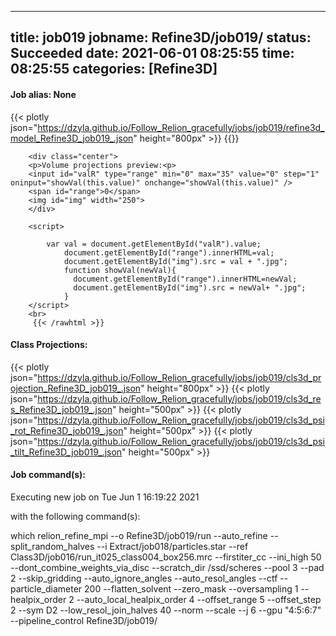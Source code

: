 
---
title: job019
jobname: Refine3D/job019/
status: Succeeded
date: 2021-06-01 08:25:55
time: 08:25:55
categories: [Refine3D]
---

#### Job alias: None

{{< plotly json="https://dzyla.github.io/Follow_Relion_gracefully/jobs/job019/refine3d_model_Refine3D_job019_.json" height="800px" >}}
{{<rawhtml >}} 

        <div class="center">
        <p>Volume projections preview:<p>
        <input id="valR" type="range" min="0" max="35" value="0" step="1" oninput="showVal(this.value)" onchange="showVal(this.value)" />
        <span id="range">0</span>
        <img id="img" width="250">
        </div>

        <script>

            var val = document.getElementById("valR").value;
                document.getElementById("range").innerHTML=val;
                document.getElementById("img").src = val + ".jpg";
                function showVal(newVal){
                  document.getElementById("range").innerHTML=newVal;
                  document.getElementById("img").src = newVal+ ".jpg";
                }
        </script>
        <br>
         {{< /rawhtml >}}
#### Class Projections:
{{< plotly json="https://dzyla.github.io/Follow_Relion_gracefully/jobs/job019/cls3d_projection_Refine3D_job019_.json" height="800px" >}}
{{< plotly json="https://dzyla.github.io/Follow_Relion_gracefully/jobs/job019/cls3d_res_Refine3D_job019_.json" height="500px" >}}
{{< plotly json="https://dzyla.github.io/Follow_Relion_gracefully/jobs/job019/cls3d_psi_rot_Refine3D_job019_.json" height="500px" >}}
{{< plotly json="https://dzyla.github.io/Follow_Relion_gracefully/jobs/job019/cls3d_psi_tilt_Refine3D_job019_.json" height="500px" >}}

#### Job command(s):


 
 Executing new job on Tue Jun  1 16:19:22 2021
 
 with the following command(s): 

which relion_refine_mpi --o Refine3D/job019/run --auto_refine --split_random_halves --i Extract/job018/particles.star --ref Class3D/job016/run_it025_class004_box256.mrc --firstiter_cc --ini_high 50 --dont_combine_weights_via_disc --scratch_dir /ssd/scheres --pool 3 --pad 2  --skip_gridding  --auto_ignore_angles --auto_resol_angles --ctf --particle_diameter 200 --flatten_solvent --zero_mask --oversampling 1 --healpix_order 2 --auto_local_healpix_order 4 --offset_range 5 --offset_step 2 --sym D2 --low_resol_join_halves 40 --norm --scale  --j 6 --gpu "4:5:6:7"  --pipeline_control Refine3D/job019/
 
 


